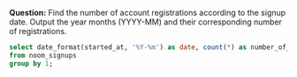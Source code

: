 **Question:**
Find the number of account registrations according to the signup date. Output the year months (YYYY-MM) and their corresponding number of registrations.

```sql
select date_format(started_at, '%Y-%m') as date, count(*) as number_of_registrations
from noom_signups
group by 1;
